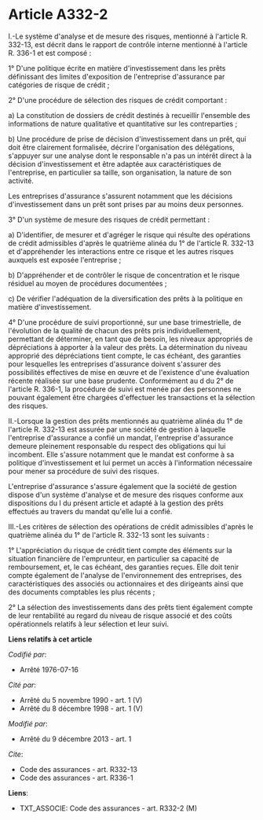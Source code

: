 # Article A332-2

I.-Le système d'analyse et de mesure des risques, mentionné à l'article R. 332-13, est décrit dans le rapport de contrôle
interne mentionné à l'article R. 336-1 et est composé : 

1° D'une politique écrite en matière d'investissement dans les prêts définissant des limites d'exposition de l'entreprise
d'assurance par catégories de risque de crédit ; 

2° D'une procédure de sélection des risques de crédit comportant : 

a) La constitution de dossiers de crédit destinés à recueillir l'ensemble des informations de nature qualitative et
quantitative sur les contreparties ; 

b) Une procédure de prise de décision d'investissement dans un prêt, qui doit être clairement formalisée, décrire
l'organisation des délégations, s'appuyer sur une analyse dont le responsable n'a pas un intérêt direct à la décision
d'investissement et être adaptée aux caractéristiques de l'entreprise, en particulier sa taille, son organisation, la nature
de son activité. 

Les entreprises d'assurance s'assurent notamment que les décisions d'investissement dans un prêt sont prises par au moins
deux personnes. 

3° D'un système de mesure des risques de crédit permettant : 

a) D'identifier, de mesurer et d'agréger le risque qui résulte des opérations de crédit admissibles d'après le quatrième
alinéa du 1° de l'article R. 332-13 et d'appréhender les interactions entre ce risque et les autres risques auxquels est
exposée l'entreprise ; 

b) D'appréhender et de contrôler le risque de concentration et le risque résiduel au moyen de procédures documentées ; 

c) De vérifier l'adéquation de la diversification des prêts à la politique en matière d'investissement. 

4° D'une procédure de suivi proportionné, sur une base trimestrielle, de l'évolution de la qualité de chacun des prêts pris
individuellement, permettant de déterminer, en tant que de besoin, les niveaux appropriés de dépréciations à apporter à la
valeur des prêts. La détermination du niveau approprié des dépréciations tient compte, le cas échéant, des garanties pour
lesquelles les entreprises d'assurance doivent s'assurer des possibilités effectives de mise en œuvre et de l'existence d'une
évaluation récente réalisée sur une base prudente. Conformément au d du 2° de l'article R. 336-1, la procédure de suivi est
menée par des personnes ne pouvant également être chargées d'effectuer les transactions et la sélection des risques. 

II.-Lorsque la gestion des prêts mentionnés au quatrième alinéa du 1° de l'article R. 332-13 est assurée par une société de
gestion à laquelle l'entreprise d'assurance a confié un mandat, l'entreprise d'assurance demeure pleinement responsable du
respect des obligations qui lui incombent. Elle s'assure notamment que le mandat est conforme à sa politique d'investissement
et lui permet un accès à l'information nécessaire pour mener sa procédure de suivi des risques. 

L'entreprise d'assurance s'assure également que la société de gestion dispose d'un système d'analyse et de mesure des risques
conforme aux dispositions du I du présent article et adapté à la gestion des prêts effectués au travers du mandat qu'elle lui
a confié. 

III.-Les critères de sélection des opérations de crédit admissibles d'après le quatrième alinéa du 1° de l'article R. 332-13
sont les suivants : 

1° L'appréciation du risque de crédit tient compte des éléments sur la situation financière de l'emprunteur, en particulier
sa capacité de remboursement, et, le cas échéant, des garanties reçues. Elle doit tenir compte également de l'analyse de
l'environnement des entreprises, des caractéristiques des associés ou actionnaires et des dirigeants ainsi que des documents
comptables les plus récents ; 

2° La sélection des investissements dans des prêts tient également compte de leur rentabilité au regard du niveau de risque
associé et des coûts opérationnels relatifs à leur sélection et leur suivi.

**Liens relatifs à cet article**

_Codifié par_:

  - Arrêté 1976-07-16

_Cité par_:

  - Arrêté du 5 novembre 1990 - art. 1 (V)
  - Arrêté du 8 décembre 1998 - art. 1 (V)

_Modifié par_:

  - Arrêté du 9 décembre 2013 - art. 1

_Cite_:

  - Code des assurances - art. R332-13
  - Code des assurances - art. R336-1

**Liens**:

  - TXT_ASSOCIE: Code des assurances - art. R332-2 (M)
